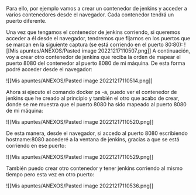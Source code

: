 Para ello, por ejemplo vamos a crear un contenedor de jenkins y acceder a varios contenedores desde el navegador. Cada contenedor tendrá un puerto diferente.

Una vez que tengamos el contenedor de jenkins corriendo, si queremos acceder a él desde el navegador, tendremos que fijarnos en los puertos que se marcan en la siguiente captura (se está corriendo en el puerto 80:80):
![[Mis apuntes/ANEXOS/Pasted image 20221217110507.png]]
A continuación, voy a crear otro contenedor de jenkins que reciba la orden de mapear el puerto 8080 del contenedor al puerto 8080 de mi máquina. De esta forma podré acceder desde el navegador:

![[Mis apuntes/ANEXOS/Pasted image 20221217110514.png]]

Ahora si ejecuto el comando docker ps -a, puedo ver el contenedor de jenkins que he creado al principio y también el otro que acabo de crear, donde se me muestra que el puerto 8080 ha sido mapeado al puerto 8080 de mi máquina:

![[Mis apuntes/ANEXOS/Pasted image 20221217110520.png]]

De esta manera, desde el navegador, si accedo al puerto 8080 escribiendo hostname:8080 accederé a la ventana de jenkins, gracias a que se está corriendo en ese puerto:

![[Mis apuntes/ANEXOS/Pasted image 20221217110529.png]]

También puedo crear otro contenedor y tener jenkins corriendo al mismo tiempo pero esta vez en otro puerto:

![[Mis apuntes/ANEXOS/Pasted image 20221217110536.png]]



